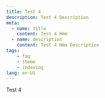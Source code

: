 ```yaml
---
title: Test 4
description: Test 4 Description
meta:
  - name: title
    content: Test 4 Hmm
  - name: description
    content: Test 4 Hmm Description
tags:
    - faq
    - theme
    - indexing
lang: en-US
---
```

Test 4